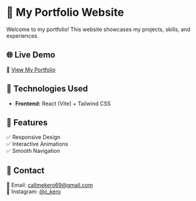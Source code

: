 # 🚀 My Portfolio Website  

Welcome to my portfolio! This website showcases my projects, skills, and experiences.

## 🌐 Live Demo  
🔗 [View My Portfolio](https://minasaad.me)  

## 📂 Technologies Used  
- **Frontend:** React (Vite) + Tailwind CSS  

## 📌 Features  
✅ Responsive Design  
✅ Interactive Animations  
✅ Smooth Navigation  

## 📩 Contact  
📧 Email: callmekero69@gmail.com  
📸 Instagram: [@ii_kero](https://instagram.com/ii_kero)  
